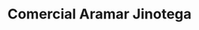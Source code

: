 ---
title: "Comercial Aramar Jinotega"
url: /jinotega/comercial-aramar-jinotega/
shop: reparación de automóviles
---